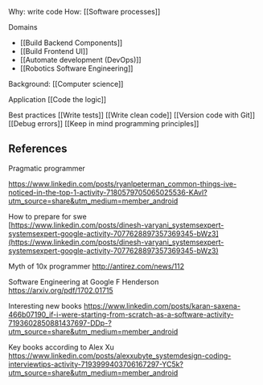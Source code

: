 Why: write code
How: [[Software processes]]

Domains
* [[Build Backend Components]]
* [[Build Frontend UI]]
* [[Automate development (DevOps)]]
* [[Robotics Software Engineering]]

Background: [[Computer science]]

Application
[[Code the logic]]

Best practices
[[Write tests]]
[[Write clean code]]
[[Version code with Git]]
[[Debug errors]]
[[Keep in mind programming principles]]

## References
Pragmatic programmer

https://www.linkedin.com/posts/ryanlpeterman_common-things-ive-noticed-in-the-top-1-activity-7180579705065025536-KAvl?utm_source=share&utm_medium=member_android

How to prepare for swe  
[https://www.linkedin.com/posts/dinesh-varyani_systemsexpert-systemsexpert-google-activity-7077628897357369345-bWz3](https://www.linkedin.com/posts/dinesh-varyani_systemsexpert-systemsexpert-google-activity-7077628897357369345-bWz3)

Myth of 10x programmer
http://antirez.com/news/112

Software Engineering at Google F Henderson
https://arxiv.org/pdf/1702.01715

Interesting new books
https://www.linkedin.com/posts/karan-saxena-466b07190_if-i-were-starting-from-scratch-as-a-software-activity-7193602850881437697-DDp-?utm_source=share&utm_medium=member_android

Key books according to Alex Xu
https://www.linkedin.com/posts/alexxubyte_systemdesign-coding-interviewtips-activity-7193999403706167297-YC5k?utm_source=share&utm_medium=member_android
